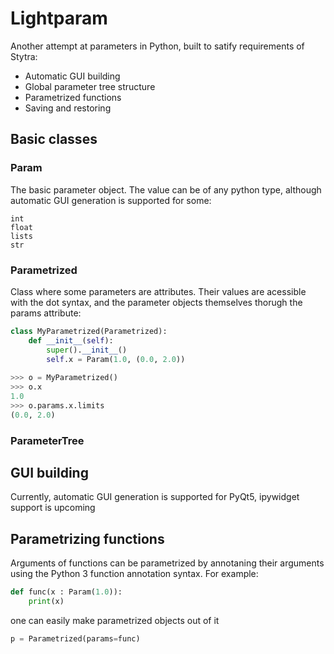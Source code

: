 # Lightparam
Another attempt at parameters in Python, built to satify requirements of Stytra:

- Automatic GUI building
- Global parameter tree structure
- Parametrized functions
- Saving and restoring

## Basic classes

### Param
The basic parameter object. The value can be of any python type,
 although automatic GUI generation is supported for some:
 ```
 int
 float
 lists
 str
 ```

### Parametrized
Class where some parameters are attributes. Their values are acessible
with the dot syntax, and the parameter objects themselves thorugh the params
attribute:
```python
class MyParametrized(Parametrized):
    def __init__(self):
        super().__init__()
        self.x = Param(1.0, (0.0, 2.0))
        
>>> o = MyParametrized()
>>> o.x
1.0
>>> o.params.x.limits
(0.0, 2.0)

```

### ParameterTree

## GUI building
Currently, automatic GUI generation is supported for PyQt5, ipywidget support is upcoming


## Parametrizing functions
Arguments of functions can be parametrized by annotaning their arguments using the Python 3 function annotation syntax.
For example:
```python
def func(x : Param(1.0)):
    print(x)
```

one can easily make parametrized objects out of it

```python
p = Parametrized(params=func)
```